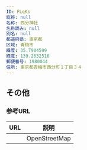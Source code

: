 ```yaml
---
ID: FLqKs
総称: null
名称: 西分神社
名称読み: null
別名: null
都道府県: 東京都
区域: 青梅市
緯度: 35.7904599
経度: 139.2632516
郵便番号: 1980044
住所: 東京都青梅市西分町１丁目３４
---
```


## その他

### 参考URL

| URL | 説明          |
| --- | ------------- |
|     | OpenStreetMap |
